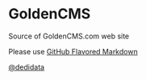 # GoldenCMS
Source of GoldenCMS.com web site

Please use <a href="https://guides.github.com/features/mastering-markdown/" target="_blank">GitHub Flavored Markdown</a>

<a href="https://help.github.com/articles/basic-writing-and-formatting-syntax/#mentioning-users-and-teams" class="user-mention">@dedidata</a>
